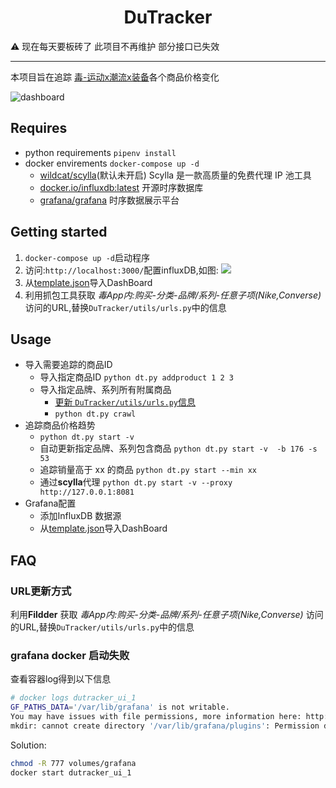 <h1 align="center">DuTracker</h1>


:warning: 现在每天要板砖了 此项目不再维护 部分接口已失效

---


本项目旨在追踪 [毒-运动x潮流x装备](http://m.poizon.com/website/pc)各个商品价格变化

![dashboard](./.images/dashboard.png)

## Requires

- python requirements `pipenv install`
- docker envirements `docker-compose up -d`
    - [wildcat/scylla](https://github.com/imWildCat/scylla)(默认未开启) Scylla 是一款高质量的免费代理 IP 池工具
    - [docker.io/influxdb:latest](https://docs.docker.com/samples/library/influxdb/) 开源时序数据库
    - [grafana/grafana](https://github.com/grafana/grafana) 时序数据展示平台

## Getting started
1. `docker-compose up -d`启动程序
2. 访问:`http://localhost:3000/`配置influxDB,如图:
![](http://easy-file.never615.com/upic/068VIJ.png)
3. 从[template.json](./template.json)导入DashBoard
4. 利用抓包工具获取 *毒App内:购买-分类-品牌/系列-任意子项(Nike,Converse)* 访问的URL,替换`DuTracker/utils/urls.py`中的信息

## Usage

- 导入需要追踪的商品ID
    - 导入指定商品ID  `python dt.py addproduct 1 2 3`
    - 导入指定品牌、系列所有附属商品
        - [更新 `DuTracker/utils/urls.py`信息](#url更新方式)
        - `python dt.py crawl`
- 追踪商品价格趋势
    - `python dt.py start -v`
    - 自动更新指定品牌、系列包含商品 `python dt.py start -v  -b 176 -s 53`
    - 追踪销量高于 xx 的商品 `python dt.py start --min xx`
    - 通过**scylla**代理 `python dt.py start -v --proxy http://127.0.0.1:8081`
- Grafana配置
    - 添加InfluxDB 数据源
    - 从[template.json](./template.json)导入DashBoard

## FAQ

### URL更新方式

利用**Fildder** 获取 *毒App内:购买-分类-品牌/系列-任意子项(Nike,Converse)* 访问的URL,替换`DuTracker/utils/urls.py`中的信息

### grafana docker 启动失败

查看容器log得到以下信息

```bash
# docker logs dutracker_ui_1
GF_PATHS_DATA='/var/lib/grafana' is not writable.
You may have issues with file permissions, more information here: http://docs.grafana.org/installation/docker/#migration-from-a-previous-version-of-the-docker-container-to-5-1-or-later
mkdir: cannot create directory '/var/lib/grafana/plugins': Permission denied
```

Solution:

```bash
chmod -R 777 volumes/grafana
docker start dutracker_ui_1
```
